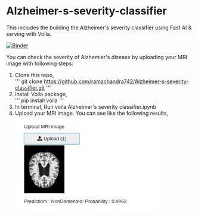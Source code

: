 # Alzheimer-s-severity-classifier

This includes the building the Alzheimer's severity classifier using Fast AI & serving with Voila.

[![Binder](https://mybinder.org/badge.svg)](https://mybinder.org/v2/gh/ramachandra742/Alzheimer-s-severity-classifier/c83db7d3309cdbd924180e496f854725db7a57c5
)

You can check the severity of Alzhemier's disease by uploading your MRI image with following steps:        
1. Clone this repo,          
'''
git clone https://github.com/ramachandra742/Alzheimer-s-severity-classifier.git
'''
2. Install Voila package,        
'''
pip install voila
'''
3. In terminal, Run  voila Alzheimer's severity classifier.ipynb
4. Upload your MRI image. You can see like the following results,     
![](https://github.com/ramachandra742/Alzheimer-s-severity-classifier/blob/master/test%20image.png)
